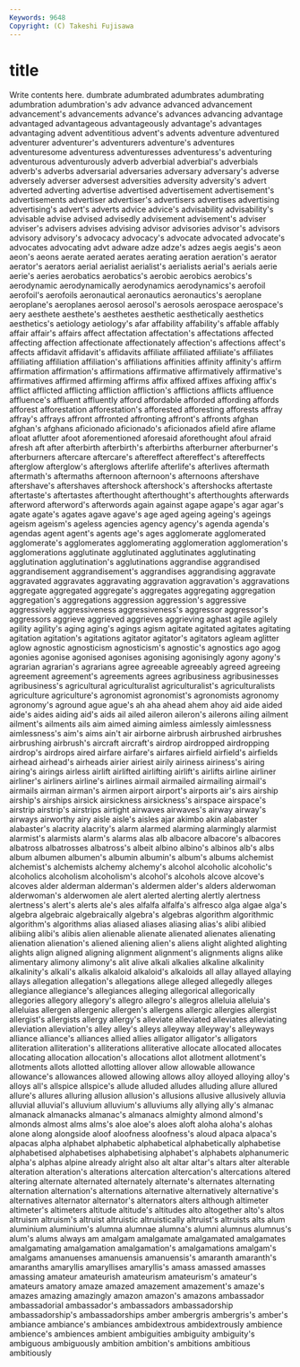 ```yaml
---
Keywords: 9648 
Copyright: (C) Takeshi Fujisawa
---
```


# title

Write contents here.
dumbrate adumbrated adumbrates
adumbrating adumbration adumbration's adv advance advanced advancement advancement's advancements advance's
advances advancing advantage advantaged advantageous advantageously advantage's advantages advantaging advent
adventitious advent's advents adventure adventured adventurer adventurer's adventurers adventure's adventures
adventuresome adventuress adventuresses adventuress's adventuring adventurous adventurously adverb adverbial adverbial's
adverbials adverb's adverbs adversarial adversaries adversary adversary's adverse adversely adverser
adversest adversities adversity adversity's advert adverted adverting advertise advertised advertisement
advertisement's advertisements advertiser advertiser's advertisers advertises advertising advertising's advert's adverts
advice advice's advisability advisability's advisable advise advised advisedly advisement advisement's
adviser adviser's advisers advises advising advisor advisories advisor's advisors advisory
advisory's advocacy advocacy's advocate advocated advocate's advocates advocating advt adware
adze adze's adzes aegis aegis's aeon aeon's aeons aerate aerated
aerates aerating aeration aeration's aerator aerator's aerators aerial aerialist aerialist's
aerialists aerial's aerials aerie aerie's aeries aerobatics aerobatics's aerobic aerobics
aerobics's aerodynamic aerodynamically aerodynamics aerodynamics's aerofoil aerofoil's aerofoils aeronautical aeronautics
aeronautics's aeroplane aeroplane's aeroplanes aerosol aerosol's aerosols aerospace aerospace's aery
aesthete aesthete's aesthetes aesthetic aesthetically aesthetics aesthetics's aetiology aetiology's afar
affability affability's affable affably affair affair's affairs affect affectation affectation's
affectations affected affecting affection affectionate affectionately affection's affections affect's affects
affidavit affidavit's affidavits affiliate affiliated affiliate's affiliates affiliating affiliation affiliation's
affiliations affinities affinity affinity's affirm affirmation affirmation's affirmations affirmative affirmatively
affirmative's affirmatives affirmed affirming affirms affix affixed affixes affixing affix's
afflict afflicted afflicting affliction affliction's afflictions afflicts affluence affluence's affluent
affluently afford affordable afforded affording affords afforest afforestation afforestation's afforested
afforesting afforests affray affray's affrays affront affronted affronting affront's affronts
afghan afghan's afghans aficionado aficionado's aficionados afield afire aflame afloat
aflutter afoot aforementioned aforesaid aforethought afoul afraid afresh aft after
afterbirth afterbirth's afterbirths afterburner afterburner's afterburners aftercare aftercare's aftereffect aftereffect's
aftereffects afterglow afterglow's afterglows afterlife afterlife's afterlives aftermath aftermath's aftermaths
afternoon afternoon's afternoons aftershave aftershave's aftershaves aftershock aftershock's aftershocks aftertaste
aftertaste's aftertastes afterthought afterthought's afterthoughts afterwards afterword afterword's afterwords again
against agape agape's agar agar's agate agate's agates agave agave's
age aged ageing ageing's ageings ageism ageism's ageless agencies agency
agency's agenda agenda's agendas agent agent's agents age's ages agglomerate
agglomerated agglomerate's agglomerates agglomerating agglomeration agglomeration's agglomerations agglutinate agglutinated agglutinates
agglutinating agglutination agglutination's agglutinations aggrandise aggrandised aggrandisement aggrandisement's aggrandises aggrandising
aggravate aggravated aggravates aggravating aggravation aggravation's aggravations aggregate aggregated aggregate's
aggregates aggregating aggregation aggregation's aggregations aggression aggression's aggressive aggressively aggressiveness
aggressiveness's aggressor aggressor's aggressors aggrieve aggrieved aggrieves aggrieving aghast agile
agilely agility agility's aging aging's agings agism agitate agitated agitates
agitating agitation agitation's agitations agitator agitator's agitators agleam aglitter aglow
agnostic agnosticism agnosticism's agnostic's agnostics ago agog agonies agonise agonised
agonises agonising agonisingly agony agony's agrarian agrarian's agrarians agree agreeable
agreeably agreed agreeing agreement agreement's agreements agrees agribusiness agribusinesses agribusiness's
agricultural agriculturalist agriculturalist's agriculturalists agriculture agriculture's agronomist agronomist's agronomists agronomy
agronomy's aground ague ague's ah aha ahead ahem ahoy aid
aide aided aide's aides aiding aid's aids ail ailed aileron
aileron's ailerons ailing ailment ailment's ailments ails aim aimed aiming
aimless aimlessly aimlessness aimlessness's aim's aims ain't air airborne airbrush
airbrushed airbrushes airbrushing airbrush's aircraft aircraft's airdrop airdropped airdropping airdrop's
airdrops aired airfare airfare's airfares airfield airfield's airfields airhead airhead's
airheads airier airiest airily airiness airiness's airing airing's airings airless
airlift airlifted airlifting airlift's airlifts airline airliner airliner's airliners airline's
airlines airmail airmailed airmailing airmail's airmails airman airman's airmen airport
airport's airports air's airs airship airship's airships airsick airsickness airsickness's
airspace airspace's airstrip airstrip's airstrips airtight airwaves airwaves's airway airway's
airways airworthy airy aisle aisle's aisles ajar akimbo akin alabaster
alabaster's alacrity alacrity's alarm alarmed alarming alarmingly alarmist alarmist's alarmists
alarm's alarms alas alb albacore albacore's albacores albatross albatrosses albatross's
albeit albino albino's albinos alb's albs album albumen albumen's albumin
albumin's album's albums alchemist alchemist's alchemists alchemy alchemy's alcohol alcoholic
alcoholic's alcoholics alcoholism alcoholism's alcohol's alcohols alcove alcove's alcoves alder
alderman alderman's aldermen alder's alders alderwoman alderwoman's alderwomen ale alert
alerted alerting alertly alertness alertness's alert's alerts ale's ales alfalfa
alfalfa's alfresco alga algae alga's algebra algebraic algebraically algebra's algebras
algorithm algorithmic algorithm's algorithms alias aliased aliases aliasing alias's alibi
alibied alibiing alibi's alibis alien alienable alienate alienated alienates alienating
alienation alienation's aliened aliening alien's aliens alight alighted alighting alights
align aligned aligning alignment alignment's alignments aligns alike alimentary alimony
alimony's alit alive alkali alkalies alkaline alkalinity alkalinity's alkali's alkalis
alkaloid alkaloid's alkaloids all allay allayed allaying allays allegation allegation's
allegations allege alleged allegedly alleges allegiance allegiance's allegiances alleging allegorical
allegorically allegories allegory allegory's allegro allegro's allegros alleluia alleluia's alleluias
allergen allergenic allergen's allergens allergic allergies allergist allergist's allergists allergy
allergy's alleviate alleviated alleviates alleviating alleviation alleviation's alley alley's alleys
alleyway alleyway's alleyways alliance alliance's alliances allied allies alligator alligator's
alligators alliteration alliteration's alliterations alliterative allocate allocated allocates allocating allocation
allocation's allocations allot allotment allotment's allotments allots allotted allotting allover
allow allowable allowance allowance's allowances allowed allowing allows alloy alloyed
alloying alloy's alloys all's allspice allspice's allude alluded alludes alluding
allure allured allure's allures alluring allusion allusion's allusions allusive allusively
alluvia alluvial alluvial's alluvium alluvium's alluviums ally allying ally's almanac
almanack almanacks almanac's almanacs almighty almond almond's almonds almost alms
alms's aloe aloe's aloes aloft aloha aloha's alohas alone along
alongside aloof aloofness aloofness's aloud alpaca alpaca's alpacas alpha alphabet
alphabetic alphabetical alphabetically alphabetise alphabetised alphabetises alphabetising alphabet's alphabets alphanumeric
alpha's alphas alpine already alright also alt altar altar's altars
alter alterable alteration alteration's alterations altercation altercation's altercations altered altering
alternate alternated alternately alternate's alternates alternating alternation alternation's alternations alternative
alternatively alternative's alternatives alternator alternator's alternators alters although altimeter altimeter's
altimeters altitude altitude's altitudes alto altogether alto's altos altruism altruism's
altruist altruistic altruistically altruist's altruists alts alum aluminium aluminium's alumna
alumnae alumna's alumni alumnus alumnus's alum's alums always am amalgam
amalgamate amalgamated amalgamates amalgamating amalgamation amalgamation's amalgamations amalgam's amalgams amanuenses
amanuensis amanuensis's amaranth amaranth's amaranths amaryllis amaryllises amaryllis's amass amassed
amasses amassing amateur amateurish amateurism amateurism's amateur's amateurs amatory amaze
amazed amazement amazement's amaze's amazes amazing amazingly amazon amazon's amazons
ambassador ambassadorial ambassador's ambassadors ambassadorship ambassadorship's ambassadorships amber ambergris ambergris's
amber's ambiance ambiance's ambiances ambidextrous ambidextrously ambience ambience's ambiences ambient
ambiguities ambiguity ambiguity's ambiguous ambiguously ambition ambition's ambitions ambitious ambitiously
